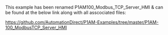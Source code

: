  This example has been renamed P1AM100_Modbus_TCP_Server_HMI & can be found at the below link along with all asscociated files:

https://github.com/AutomationDirect/P1AM-Examples/tree/master/P1AM-100_ModbusTCP_Server_HMI 
